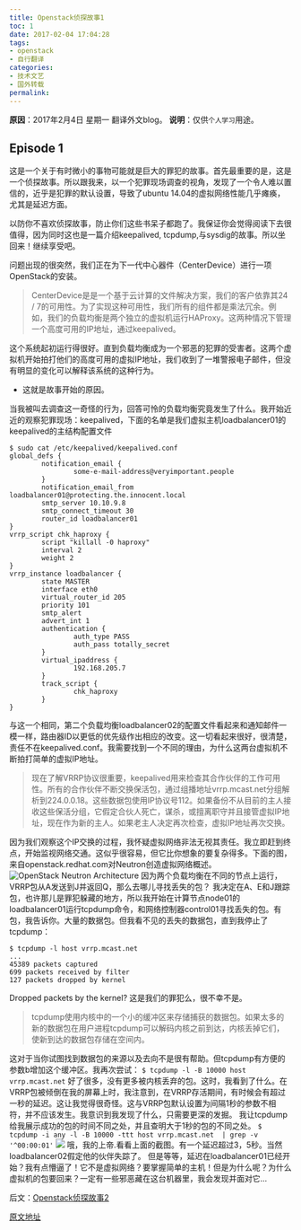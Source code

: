 ```yaml
---
title: Openstack侦探故事1
toc: 1
date: 2017-02-04 17:04:28
tags:
- openstack
- 自行翻译
categories:
- 技术文艺
- 国外转载
permalink: 
---
```

**原因**：2017年2月4日 星期一 翻译外文blog。
**说明**：仅供`个人学习`用途。

<!-- more -->

## Episode 1

这是一个关于有时微小的事物可能就是巨大的罪犯的故事。首先最重要的是，这是一个侦探故事。所以跟我来，以一个犯罪现场调查的视角，发现了一个令人难以置信的，近乎是犯罪的默认设置，导致了ubuntu 14.04的虚拟网络性能几乎瘫痪，尤其是延迟方面。

以防你不喜欢侦探故事，防止你们这些书呆子都跑了。我保证你会觉得阅读下去很值得，因为同时这也是一篇介绍keepalived, tcpdump,与sysdig的故事。所以坐回来！继续享受吧。

问题出现的很突然，我们正在为下一代中心器件（CenterDevice）进行一项OpenStack的安装。
>CenterDevice是是一个基于云计算的文件解决方案，我们的客户依靠其24 / 7的可用性。为了实现这种可用性，我们所有的组件都是乘法冗余。例如，我们的负载均衡是两个独立的虚拟机运行HAProxy。这两种情况下管理一个高度可用的IP地址，通过keepalived。

这个系统起初运行得很好。直到负载均衡成为一个邪恶的犯罪的受害者。这两个虚拟机开始拍打他们的高度可用的虚拟IP地址，我们收到了一堆警报电子邮件，但没有明显的变化可以解释该系统的这种行为。

- 这就是故事开始的原因。

当我被叫去调查这一奇怪的行为，回答可怜的负载均衡究竟发生了什么。我开始近近的观察犯罪现场：keepalived，下面的名单是我们虚拟主机loadbalancer01的keepalived的主结构配置文件
``` shell
$ sudo cat /etc/keepalived/keepalived.conf
global_defs {
        notification_email {
                some-e-mail-address@veryimportant.people
        }
        notification_email_from loadbalancer01@protecting.the.innocent.local
        smtp_server 10.10.9.8
        smtp_connect_timeout 30
        router_id loadbalancer01
}
vrrp_script chk_haproxy {
        script "killall -0 haproxy"
        interval 2
        weight 2
}
vrrp_instance loadbalancer {
        state MASTER
        interface eth0
        virtual_router_id 205
        priority 101
        smtp_alert
        advert_int 1
        authentication {
                auth_type PASS
                auth_pass totally_secret
        }
        virtual_ipaddress {
                192.168.205.7
        }
        track_script {
                chk_haproxy
        }
}
```
与这一个相同，第二个负载均衡loadbalancer02的配置文件看起来和通知邮件一模一样，路由器ID以更低的优先级作出相应的改变。这一切看起来很好，很清楚，责任不在keepalived.conf。我需要找到一个不同的理由，为什么这两台虚拟机不断拍打简单的虚拟IP地址。

>现在了解VRRP协议很重要，keepalived用来检查其合作伙伴的工作可用性。所有的合作伙伴不断交换保活包，通过组播地址vrrp.mcast.net分组解析到224.0.0.18。这些数据包使用IP协议号112。如果备份不从目前的主人接收这些保活分组，它假定合伙人死亡，谋杀，或擅离职守并且接管虚拟IP地址，现在作为新的主人。如果老主人决定再次检查，虚拟IP地址再次交换。

因为我们观察这个IP交换的过程，我怀疑虚拟网络非法无视其责任。我立即赶到终点，开始监视网络交通。这似乎很容易，但它比你想象的要复杂得多。下面的图，来自openstack.redhat.com对Neutron创造虚拟网络概述。![OpenStack Neutron Architecture ](http://okj8snz5g.bkt.clouddn.com/blog/Neutron_architecture.png)
因为两个负载均衡在不同的节点上运行，VRRP包从A发送到J并返回Q，那么去哪儿寻找丢失的包？
我决定在A、E和J跟踪包，也许那儿是罪犯躲藏的地方，所以我开始在计算节点node01的loadbalancer01运行tcpdump命令，和网络控制器control01寻找丢失的包。有包，我告诉你。大量的数据包。但我看不见的丢失的数据包，直到我停止了tcpdump：
```shell
$ tcpdump -l host vrrp.mcast.net
...
45389 packets captured
699 packets received by filter
127 packets dropped by kernel
```
Dropped packets by the kernel? 这是我们的罪犯么，很不幸不是。

>tcpdump使用内核中的一个小的缓冲区来存储捕获的数据包。如果太多的新的数据包在用户进程tcpdump可以解码内核之前到达，内核丢掉它们，使新到达的数据包存储在空间内。

这对于当你试图找到数据包的来源以及去向不是很有帮助。但tcpdump有方便的参数b增加这个缓冲区。我再次尝试：
`$ tcpdump -l -B 10000 host vrrp.mcast.net`
好了很多，没有更多被内核丢弃的包。这时，我看到了什么。在VRRP包被倾倒在我的屏幕上时，我注意到，在VRRP存活期间，有时候会有超过一秒的延迟。这让我觉得很奇怪。这与VRRP包默认设置为间隔1秒的参数不相符，并不应该发生。我意识到我发现了什么，只需要更深的发掘。
我让tcpdump给我展示成功的包的时间不同之处，并且查明大于1秒的包的不同之处。
`$ tcpdump -i any -l -B 10000 -ttt host vrrp.mcast.net  | grep -v '^00:00:01'`
![](http://okj8snz5g.bkt.clouddn.com/blog/014608.jpg)
哦，我的上帝.看看上面的截图。有一个延迟超过3，5秒。当然loadbalancer02假定他的伙伴失踪了。
但是等等，延迟在loadbalancer01已经开始？我有点懵逼了！它不是虚拟网络？要掌握简单的主机！但是为什么呢？为什么虚拟机的包要回来？一定有一些邪恶藏在这台机器里，我会发现并面对它…

后文：[Openstack侦探故事2](http://minichao.me/2017/02/06/Openstack侦探故事2/)

[原文地址](https://blog.codecentric.de/en/2014/09/openstack-crime-story-solved-tcpdump-sysdig-iostat-episode-1/)



